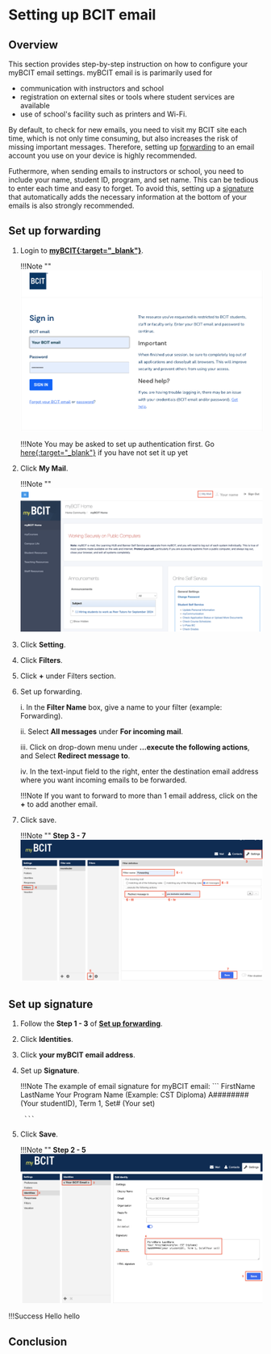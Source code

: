 # **Setting up BCIT email**

## Overview

This section provides step-by-step instruction on how to configure your myBCIT email settings. myBCIT email is is parimarily used for 

- communication with instructors and school 
- registration on external sites or tools where student services are available
- use of school's facility such as printers and Wi-Fi.

By default, to check for new emails, you need to visit my BCIT site each time, which is not only time consuming, but also increases the risk of missing important messages. Therefore, setting up [forwarding](glossary.md/#forwarding) to an email account you use on your device is highly recommended. 

Futhermore, when sending emails to instructors or school, you need to include your name, student ID, program, and set name. This can be tedious to enter each time and easy to forget. To avoid this, setting up a [signature](glossary.md/#signature) that automatically adds the necessary information at the bottom of your emails is also strongly recommended.

## Set up forwarding

1. Login to **<u>[myBCIT](https://my.bcit.ca){:target="_blank"}</u>**.

    !!!Note ""
        ![Image of login page](\Assets\paying-tuition-image\login.png)

    !!!Note
        You may be asked to set up authentication first. 
        Go <u>[here](https://kb.bcit.ca/student/setting-up-multi-factor-authentication-3416){:target="_blank"}</u> if you have not set it up yet

2. Click **My Mail**.

    !!!Note ""
        ![Click My Mail](\Assets\setting-up-email-image\click-my-mail.png)    

3. Click **Setting**.

4. Click **Filters**.

5. Click **+** under Filters section.

6. Set up forwarding.

    i. In the **Filter Name** box, give a name to your filter (example: Forwarding).

    ii. Select **All messages** under **For incoming mail**.

    iii. Click on drop-down menu under **...execute the following actions**, and Select **Redirect message to**.

    iv. In the text-input field to the right, enter the destination email address where you want incoming emails to be forwarded.
    
    !!!Note
        If you want to forward to more than 1 email address, click on the **+** to add another email.

7. Click save.

    !!!Note ""
        **Step 3 - 7**
        ![Click My Mail](\Assets\setting-up-email-image\click-setting.png)

## Set up signature

1. Follow the **Step 1 - 3** of **[Set up forwarding](#set-up-forwarding)**.

2. Click **Identities**.

1. Click **your myBCIT email address**.

3. Set up **Signature**.

    !!!Note
        The example of email signature for myBCIT email:
        ```
        FirstName LastName
        Your Program Name (Example: CST Diploma)
        A########(Your studentID), Term 1, Set# (Your set)

        ```

4. Click **Save**.

    !!!Note ""
        **Step 2 - 5**
        ![Set Up Signature](\Assets\setting-up-email-image\set-up-signature.png)

!!!Success
    Hello hello


## Conclusion
